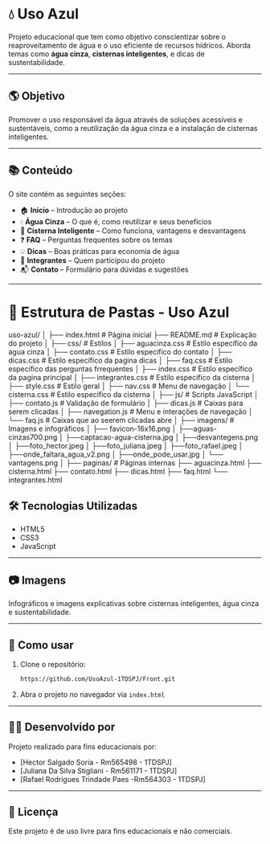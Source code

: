 
# 💧 Uso Azul

Projeto educacional que tem como objetivo conscientizar sobre o reaproveitamento de água e o uso eficiente de recursos hídricos. Aborda temas como **água cinza**, **cisternas inteligentes**, e dicas de sustentabilidade.

---

## 🌎 Objetivo

Promover o uso responsável da água através de soluções acessíveis e sustentáveis, como a reutilização da água cinza e a instalação de cisternas inteligentes.

---

## 📚 Conteúdo

O site contém as seguintes seções:

- 🏠 **Início** – Introdução ao projeto  
- 💧 **Água Cinza** – O que é, como reutilizar e seus benefícios  
- 🚿 **Cisterna Inteligente** – Como funciona, vantagens e desvantagens  
- ❓ **FAQ** – Perguntas frequentes sobre os temas  
- 💡 **Dicas** – Boas práticas para economia de água  
- 👥 **Integrantes** – Quem participou do projeto  
- 📬 **Contato** – Formulário para dúvidas e sugestões  

---

# 📁 Estrutura de Pastas - Uso Azul

uso-azul/
│
├── index.html                  # Página inicial
├── README.md                   # Explicação do projeto
│
├── css/                        # Estilos
│   ├── aguacinza.css           # Estilo específico da agua cinza
│   ├── contato.css             # Estilo específico do contato
│   ├── dicas.css               # Estilo específico da pagina dicas
│   ├── faq.css                 # Estilo específico das perguntas frrequentes
│   ├── index.css               # Estilo específico da pagina principal
│   ├── integrantes.css         # Estilo específico da cisterna
│   ├── style.css               # Estilo geral
│   ├── nav.css                 # Menu de navegação
│   └── cisterna.css            # Estilo específico da cisterna
│
├── js/                         # Scripts JavaScript
│   ├── contato.js              # Validação de formulário
│   ├── dicas.js                # Caixas para serem clicadas
│   ├── navegation.js           # Menu e interações de navegação
│   └── faq.js                  # Caixas que ao seerem clicadas abre
│
├── imagens/                    # Imagens e infográficos
│   ├── favicon-16x16.png
│   ├──aguas-cinzas700.png
│   ├──captacao-agua-cisterna.jpg
│   ├──desvantegens.png
│   ├──foto_hector.jpeg
│   ├──foto_juliana.jpeg
│   ├──foto_rafael.jpeg
│   ├──onde_faltara_agua_v2.png
│   ├──onde_pode_usar.jpg
│   └── vantagens.png
│
├── paginas/                    # Páginas internas
    ├── aguacinza.html
    ├── cisterna.html
    ├── contato.html
    ├── dicas.html
    ├── faq.html
    └── integrantes.html

## 🛠️ Tecnologias Utilizadas

- HTML5  
- CSS3  
- JavaScript  

---

## 📷 Imagens

Infográficos e imagens explicativas sobre cisternas inteligentes, água cinza e sustentabilidade.

---

## 📩 Como usar

1. Clone o repositório:
   ```bash
   https://github.com/UsoAzul-1TDSPJ/Front.git
   ```
2. Abra o projeto no navegador via `index.html`

---

## 👨‍💻 Desenvolvido por

Projeto realizado para fins educacionais por:

- [Hector Salgado Soria - Rm565498 - 1TDSPJ]
- [Juliana Da Silva Stigliani - Rm561171 - 1TDSPJ]
- [Rafael Rodrigues Trindade Paes -Rm564303 - 1TDSPJ]

---

## 📄 Licença

Este projeto é de uso livre para fins educacionais e não comerciais.
